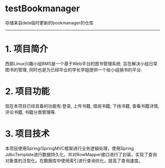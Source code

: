 # testBookmanager
存储来自dela临时更新的bookmanager的仓库

----

# **1. 项目简介**

西邮Linux兴趣小组BMS是一个基于Web平台的图书管理系统. 旨在解决小组日常图书的管理, 同时也是为已经毕业的学长学姐提供一个给小组捐书的平台.

# **2. 项目功能**

现在本项目已经具备的功能有:登录, 上传书籍, 借阅书籍, 下线书籍, 查看书籍详情, 评论书籍, 书籍分类管理等.

# **3. 项目技术**

本项目使用Spring/SpringMVC框架进行业务逻辑处理，使用Spring JdbcTemplate进行数据持久化，并对RowMapper接口进行了封装，实现了查询对象类的泛型化。在数据库中使用索引进行查询优化，提高了查询速度。


